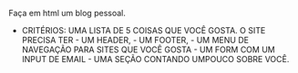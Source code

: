 Faça em html um blog pessoal.

- CRITÉRIOS:
    UMA LISTA DE 5 COISAS QUE VOCÊ GOSTA.
    O SITE PRECISA TER
      - UM HEADER,
      - UM FOOTER,
      - UM MENU DE NAVEGAÇÃO PARA SITES QUE VOCÊ GOSTA
      - UM FORM COM UM INPUT DE EMAIL
      - UMA SEÇÃO CONTANDO UMPOUCO SOBRE VOCÊ.
    
